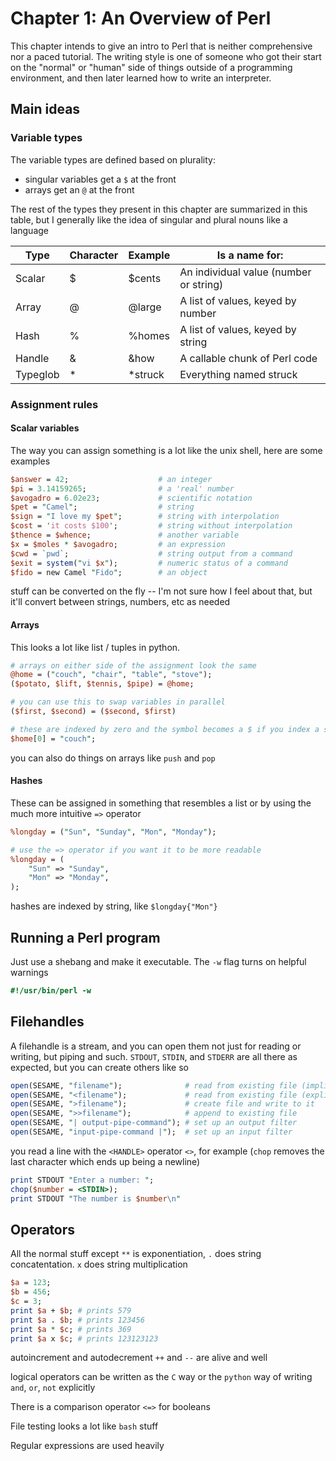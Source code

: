 # Chapter 1: An Overview of Perl

This chapter intends to give an intro to Perl that is neither comprehensive nor a paced tutorial. 
The writing style is one of someone who got their start on the "normal" or "human" side of things
outside of a programming environment, and then later learned how to write an interpreter. 

## Main ideas
### Variable types
The variable types are defined based on plurality:
- singular variables get a `$` at the front
- arrays get an `@` at the front

The rest of the types they present in this chapter are summarized in this table, but I generally like
the idea of singular and plural nouns like a language

| Type     | Character | Example  | Is a name for:                         |
| -------- | --------- | -------- | -------------------------------------  |
| Scalar   | $         | $cents   | An individual value (number or string) |
| Array    | @         | @large   | A list of values, keyed by number      |
| Hash     | %         | %homes   | A list of values, keyed by string      |
| Handle   | &         | &how     | A callable chunk of Perl code          |
| Typeglob | *         | \*struck | Everything named struck                |

### Assignment rules
#### Scalar variables
The way you can assign something is a lot like the unix shell, here are some examples

```perl
$answer = 42;                    # an integer
$pi = 3.14159265;                # a 'real' number
$avogadro = 6.02e23;             # scientific notation
$pet = "Camel";                  # string
$sign = "I love my $pet";        # string with interpolation
$cost = 'it costs $100';         # string without interpolation
$thence = $whence;               # another variable
$x = $moles * $avogadro;         # an expression
$cwd = `pwd`;                    # string output from a command
$exit = system("vi $x");         # numeric status of a command
$fido = new Camel "Fido";        # an object
```

stuff can be converted on the fly -- I'm not sure how I feel about that, but it'll convert between strings, 
numbers, etc as needed

#### Arrays
This looks a lot like list / tuples in python.

```perl
# arrays on either side of the assignment look the same
@home = ("couch", "chair", "table", "stove");
($potato, $lift, $tennis, $pipe) = @home;

# you can use this to swap variables in parallel
($first, $second) = ($second, $first)

# these are indexed by zero and the symbol becomes a $ if you index a single variable
$home[0] = "couch";
```

you can also do things on arrays like `push` and `pop`

#### Hashes
These can be assigned in something that resembles a list or by using the much more intuitive `=>` operator

```perl
%longday = ("Sun", "Sunday", "Mon", "Monday");

# use the => operator if you want it to be more readable
%longday = (
    "Sun" => "Sunday",
    "Mon" => "Monday",
);
```

hashes are indexed by string, like `$longday{"Mon"}`

## Running a Perl program
Just use a shebang and make it executable. The `-w` flag turns on helpful warnings

```perl
#!/usr/bin/perl -w
```

## Filehandles
A filehandle is a stream, and you can open them not just for reading or writing, but piping and such.
`STDOUT`, `STDIN`, and `STDERR` are all there as expected, but you can create others like so

```perl
open(SESAME, "filename");              # read from existing file (implicit)
open(SESAME, "<filename");             # read from existing file (explicit)
open(SESAME, ">filename");             # create file and write to it
open(SESAME, ">>filename");            # append to existing file
open(SESAME, "| output-pipe-command"); # set up an output filter
open(SESAME, "input-pipe-command |");  # set up an input filter
```

you read a line with the `<HANDLE>` operator `<>`, for example (`chop` removes the last character which ends up being a newline)

```perl
print STDOUT "Enter a number: ";
chop($number = <STDIN>);
print STDOUT "The number is $number\n"
```

## Operators
All the normal stuff except `**` is exponentiation, `.` does string concatentation. `x` does string multiplication

```perl
$a = 123;
$b = 456;
$c = 3;
print $a + $b; # prints 579
print $a . $b; # prints 123456
print $a * $c; # prints 369
print $a x $c; # prints 123123123
```

autoincrement and autodecrement `++` and `--` are alive and well

logical operators can be written as the `C` way or the `python` way of writing `and`, `or`, `not` explicitly

There is a comparison operator `<=>` for booleans

File testing looks a lot like `bash` stuff

Regular expressions are used heavily
